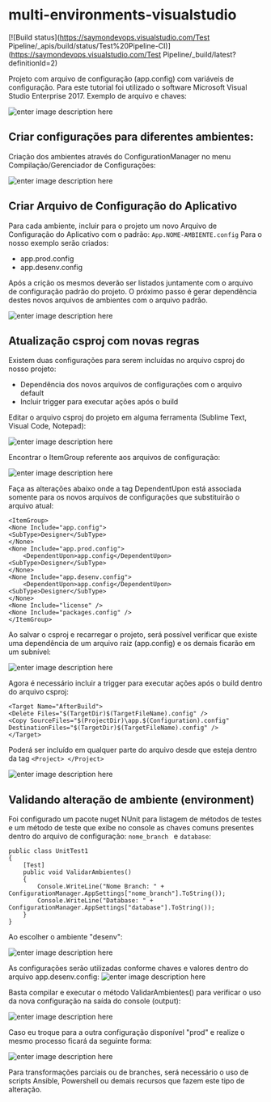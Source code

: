 # multi-environments-visualstudio

[![Build status](https://saymondevops.visualstudio.com/Test Pipeline/_apis/build/status/Test%20Pipeline-CI)](https://saymondevops.visualstudio.com/Test Pipeline/_build/latest?definitionId=2)

Projeto com arquivo de configuração (app.config) com variáveis de configuração. Para este tutorial foi utilizado o software Microsoft Visual Studio Enterprise 2017.
Exemplo de arquivo e chaves:

![enter image description here](https://i.imgur.com/W0ZvGfH.png)

## Criar configurações para diferentes ambientes:

Criação dos ambientes através do ConfigurationManager no menu Compilação/Gerenciador de Configurações:

 ![enter image description here](https://i.imgur.com/GbhVyk5.png)

## Criar Arquivo de Configuração do Aplicativo
Para cada ambiente, incluir para o projeto um novo Arquivo de Configuração do Aplicativo com o padrão: `App.NOME-AMBIENTE.config`
Para o nosso exemplo serão criados:
 - app.prod.config
 - app.desenv.config

Após a crição os mesmos deverão ser listados juntamente com o arquivo de configuração padrão do projeto. O próximo passo é gerar dependência destes novos arquivos de ambientes com o arquivo padrão.


![enter image description here](https://i.imgur.com/JPnol25.png)

## Atualização csproj com novas regras
Existem duas configurações para serem incluídas no arquivo csproj do nosso projeto:

 - Dependência dos novos arquivos de configurações com o arquivo default
 - Incluir trigger para executar ações após o build

Editar o arquivo csproj do projeto em alguma ferramenta (Sublime Text, Visual Code, Notepad):


![enter image description here](https://i.imgur.com/iLl5KyQ.png)


Encontrar o ItemGroup referente aos arquivos de configuração:


![enter image description here](https://i.imgur.com/5s16nnK.png)


Faça as alterações abaixo onde a tag DependentUpon está associada somente para os novos arquivos de configurações que substituirão o arquivo atual:

    <ItemGroup>
    <None Include="app.config">
    <SubType>Designer</SubType>
    </None>
    <None Include="app.prod.config">
	    <DependentUpon>app.config</DependentUpon>
    <SubType>Designer</SubType>
    </None>
    <None Include="app.desenv.config">
	    <DependentUpon>app.config</DependentUpon>
    <SubType>Designer</SubType>
    </None>
    <None Include="license" />
    <None Include="packages.config" />
    </ItemGroup>

Ao salvar o csproj e recarregar o projeto, será possível verificar que existe uma dependência de um arquivo raiz (app.config) e os demais ficarão em um subnível:


![enter image description here](https://i.imgur.com/2p51tIC.png)

Agora é necessário incluir a trigger para executar ações após o build dentro do arquivo csproj:

    <Target Name="AfterBuild">
    <Delete Files="$(TargetDir)$(TargetFileName).config" />
    <Copy SourceFiles="$(ProjectDir)\app.$(Configuration).config" DestinationFiles="$(TargetDir)$(TargetFileName).config" />
    </Target>

Poderá ser incluído em qualquer parte do arquivo desde que esteja dentro da tag `<Project> </Project>`

![enter image description here](https://i.imgur.com/ZBYzTsK.png)

## Validando alteração de ambiente (environment)

Foi configurado um pacote nuget NUnit para listagem de métodos de testes e um método de teste que exibe no console as chaves comuns presentes dentro do arquivo de configuração: `nome_branch ` e `database`:

    public class UnitTest1
    {
        [Test]
        public void ValidarAmbientes()
        {
            Console.WriteLine("Nome Branch: " + ConfigurationManager.AppSettings["nome_branch"].ToString());
            Console.WriteLine("Database: " + ConfigurationManager.AppSettings["database"].ToString());
        }
    }

Ao escolher o ambiente "desenv":

![enter image description here](https://i.imgur.com/HWbV19s.png)

As configurações serão utilizadas conforme chaves e valores dentro do arquivo app.desenv.config:
![enter image description here](https://i.imgur.com/JteOh16.png)

Basta compilar e executar o método ValidarAmbientes() para verificar o uso da nova configuração na saída do console (output):


![enter image description here](https://i.imgur.com/cGFIce4.png)

Caso eu troque para a outra configuração disponível "prod" e realize o mesmo processo ficará da seguinte forma:


![enter image description here](https://i.imgur.com/CYJ06o2.png)


Para transformações parciais ou de branches, será necessário o uso de scripts Ansible, Powershell ou demais recursos que fazem este tipo de alteração.

